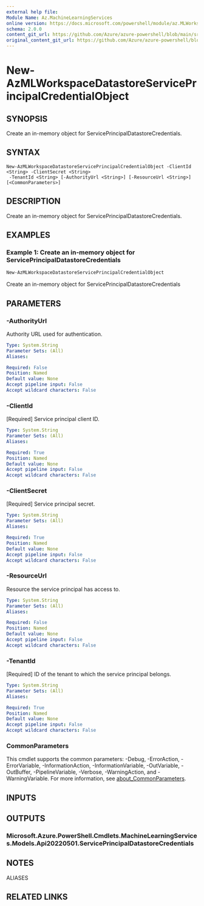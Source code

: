 ```yaml
---
external help file: 
Module Name: Az.MachineLearningServices
online version: https://docs.microsoft.com/powershell/module/az.MLWorkspace/new-AzMLWorkspaceDatastoreServicePrincipalCredentialObject
schema: 2.0.0
content_git_url: https://github.com/Azure/azure-powershell/blob/main/src/MachineLearningServices/help/New-AzMLWorkspaceDatastoreServicePrincipalCredentialObject.md
original_content_git_url: https://github.com/Azure/azure-powershell/blob/main/src/MachineLearningServices/help/New-AzMLWorkspaceDatastoreServicePrincipalCredentialObject.md
---
```


# New-AzMLWorkspaceDatastoreServicePrincipalCredentialObject

## SYNOPSIS
Create an in-memory object for ServicePrincipalDatastoreCredentials.

## SYNTAX

```
New-AzMLWorkspaceDatastoreServicePrincipalCredentialObject -ClientId <String> -ClientSecret <String>
 -TenantId <String> [-AuthorityUrl <String>] [-ResourceUrl <String>] [<CommonParameters>]
```

## DESCRIPTION
Create an in-memory object for ServicePrincipalDatastoreCredentials.

## EXAMPLES

### Example 1: Create an in-memory object for ServicePrincipalDatastoreCredentials
```powershell
New-AzMLWorkspaceDatastoreServicePrincipalCredentialObject
```

Create an in-memory object for ServicePrincipalDatastoreCredentials

## PARAMETERS

### -AuthorityUrl
Authority URL used for authentication.

```yaml
Type: System.String
Parameter Sets: (All)
Aliases:

Required: False
Position: Named
Default value: None
Accept pipeline input: False
Accept wildcard characters: False
```

### -ClientId
[Required] Service principal client ID.

```yaml
Type: System.String
Parameter Sets: (All)
Aliases:

Required: True
Position: Named
Default value: None
Accept pipeline input: False
Accept wildcard characters: False
```

### -ClientSecret
[Required] Service principal secret.

```yaml
Type: System.String
Parameter Sets: (All)
Aliases:

Required: True
Position: Named
Default value: None
Accept pipeline input: False
Accept wildcard characters: False
```

### -ResourceUrl
Resource the service principal has access to.

```yaml
Type: System.String
Parameter Sets: (All)
Aliases:

Required: False
Position: Named
Default value: None
Accept pipeline input: False
Accept wildcard characters: False
```

### -TenantId
[Required] ID of the tenant to which the service principal belongs.

```yaml
Type: System.String
Parameter Sets: (All)
Aliases:

Required: True
Position: Named
Default value: None
Accept pipeline input: False
Accept wildcard characters: False
```

### CommonParameters
This cmdlet supports the common parameters: -Debug, -ErrorAction, -ErrorVariable, -InformationAction, -InformationVariable, -OutVariable, -OutBuffer, -PipelineVariable, -Verbose, -WarningAction, and -WarningVariable. For more information, see [about_CommonParameters](http://go.microsoft.com/fwlink/?LinkID=113216).

## INPUTS

## OUTPUTS

### Microsoft.Azure.PowerShell.Cmdlets.MachineLearningServices.Models.Api20220501.ServicePrincipalDatastoreCredentials

## NOTES

ALIASES

## RELATED LINKS

